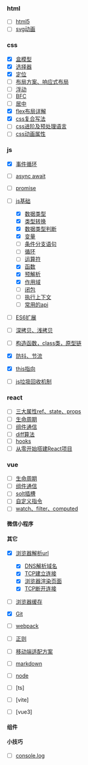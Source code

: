 ### html
- [ ] [html5]()
- [ ] [svg动画]()

### css

- [x] [盒模型](./css/盒模型.md)
- [x] [选择器](./css/选择器.md)
- [x] [定位](./css/定位.md)
- [ ] [布局方案、响应式布局](./css/基础布局、响应式布局.md)
- [ ] [浮动](./css/清除浮动.md)
- [ ] [BFC](./css/BFC.md)
- [ ] [居中](./css/css居中.md)
- [X] [flex布局详解](./css/flex布局详解.md)
- [X] [css复合写法](./css/css复合写法.md)
- [ ] [css进阶及预处理语言](./css/预处理语言.md)
- [ ] [css动画属性](./css/css动画属性.md)

### js

- [x] [事件循环](./js/Event-Loop.md)
- [ ] [async await](./js/async%20await.md)
- [ ] [promise](./js/promise.md)
- [ ] [js基础](./js/js基础.md)
    - [x] [数据类型](./js/js基础.md)
    - [x] [类型转换](./js/js基础.md)
    - [x] [数据类型判断](./js/js基础.md)
    - [x] [变量](./js/js基础.md)
    - [ ] [条件分支语句](./js/js基础.md)
    - [ ] [循环](./js/js基础.md)
    - [ ] [运算符](./js/js基础.md)
    - [x] [函数](./js/js基础.md)
    - [x] [预解析](./js/js基础.md)
    - [x] [作用域](./js/js基础.md)
    - [ ] [闭包](./js/js基础.md)
    - [ ] [执行上下文](./js/js基础.md) 
    - [ ] [常用的api](./js/js基础.md)
- [ ] [ES6扩展](./js/ES6扩展.md)
- [ ] [深拷贝、浅拷贝]()
- [ ] [构造函数，class类，原型链]()
- [x] [防抖、节流](./js/防抖、节流.md)
- [x] [this指向](./js/this指向.md)
- [ ] [js垃圾回收机制]()


### react
- [ ] [三大属性ref、state、props](./react/三大属性Ref、State、Props.md)
- [ ] [生命周期](./vue/生命周期.md)
- [ ] [组件通信](./react/组件通信.md)
- [ ] [diff算法](./react/dom的diffing算法.md)
- [ ] [hooks](./react/hooks.md)
- [ ] [从零开始搭建React项目](./react/从零搭建移动端项目（React）.md)

### vue
- [ ] [生命周期](./vue/生命周期.md)
- [ ] [组件通信](./vue/组件通信.md)
- [ ] [solt插槽](./vue/solt.md)
- [ ] [自定义指令]()
- [ ] [watch、filter、computed](./vue/watch、filter、computed.md)

#### 微信小程序
  

#### 其它

- [x] [浏览器解析url](./Other/浏览器解析url.md)
  - [x] [DNS解析域名](./Other/浏览器解析url.md) 
  - [x] [TCP建立连接](./Other/浏览器解析url.md)
  - [x] [浏览器渲染页面](./Other/浏览器渲染页面.md)
  - [x] [TCP断开连接](./Other/浏览器解析url.md)
- [ ] [浏览器缓存]()
- [x] [Git](./Other/Git.md)
- [ ] [webpack](./Other/webpack.md)
- [ ] [正则](./Other/正则.md)
- [ ] [移动端适配方案](./Other/移动端适配方案.md)
- [ ] [markdown](./markdown.md)
- [ ] [node]()
- [ ] [ts]
- [ ] [vite]
- [ ] [vue3]
  

#### 组件

#### 小技巧
- [ ] [console.log]()